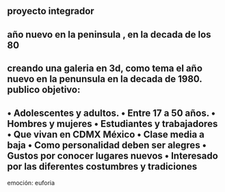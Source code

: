 proyecto integrador 
--------------------
año nuevo en la peninsula , en la decada de los 80
-----------------------------------------------------
creando una galeria en 3d, como tema el año nuevo en la penunsula en la decada de 1980.
publico objetivo: 
-----------------------------------------------------------
•	Adolescentes y adultos.
•	Entre 17 a 50 años.
•	Hombres y mujeres
•	Estudiantes y trabajadores 
•	Que vivan en CDMX México
•	Clase media a baja
•	Como personalidad deben ser alegres
•	Gustos por conocer lugares nuevos 
•	Interesado por las diferentes costumbres y tradiciones 
-----------------------------------------------------------------
emoción: euforia 
